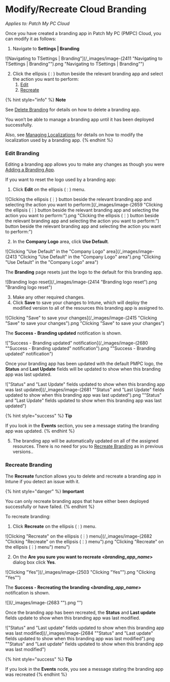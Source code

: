 # Modify/Recreate Cloud Branding

_Applies to: Patch My PC Cloud_

Once you have created a branding app in Patch My PC (PMPC) Cloud, you can modify it as follows:

1. Navigate to **Settings | Branding**

![Navigating  to TSettings | Branding&#x22;](/_images/image-(2411 "Navigating  to TSettings | Branding&#x22;").png "Navigating  to TSettings | Branding&#x22;")

2. Click the ellipsis (`⋮`) button beside the relevant branding app and select the action you want to perform:
   1. [Edit](modify-recreate-cloud-branding.md#edit-branding)
   2. [Recreate](modify-recreate-cloud-branding.md#recreate-branding)

{% hint style="info" %}
**Note**

See [Delete Branding](delete-cloud-branding.md) for details on how to delete a branding app.

You won’t be able to manage a branding app until it has been deployed successfully.

Also, see [Managing Localizations](manage-localizations-in-cloud.md) for details on how to modify the localization used by a branding app.
{% endhint %}

### Edit Branding

Editing a branding app allows you to make any changes as though you were [Adding a Branding App](add-cloud-branding.md).

If you want to reset the logo used by a branding app:

1. Click **Edit** on the ellipsis (`⋮`) menu.

![Clicking the ellipsis (⋮) button beside the relevant branding app and selecting the action you want to perform:](/_images/image-(2659 "Clicking the ellipsis (⋮) button beside the relevant branding app and selecting the action you want to perform:").png "Clicking the ellipsis (⋮) button beside the relevant branding app and selecting the action you want to perform:") button beside the relevant branding app and selecting the action you want to perform:")

2. In the **Company Logo** area, click **Use Default**.

![Clicking &#x22;Use Default&#x22; in the &#x22;Company Logo&#x22; area](/_images/image-(2413 "Clicking &#x22;Use Default&#x22; in the &#x22;Company Logo&#x22; area").png "Clicking &#x22;Use Default&#x22; in the &#x22;Company Logo&#x22; area")

The **Branding** page resets just the logo to the default for this branding app.

![Branding logo reset](/_images/image-(2414 "Branding logo reset").png "Branding logo reset")

3. Make any other required changes.
4. Click **Save** to save your changes to Intune, which will deploy the modified version to all of the resources this branding app is assigned to.

![Clicking &#x22;Save&#x22; to save your changes](/_images/image-(2415 "Clicking &#x22;Save&#x22; to save your changes").png "Clicking &#x22;Save&#x22; to save your changes")

The **Success - Branding updated** notification is shown.

![&#x22;Success - Branding updated&#x22; notification](/_images/image-(2680 "&#x22;Success - Branding updated&#x22; notification").png "&#x22;Success - Branding updated&#x22; notification")

Once your branding app has been updated with the default PMPC logo, the **Status** and **Last Update** fields will be updated to show when this branding app was last updated.

![&#x22;Status&#x22; and &#x22;Last Update&#x22; fields updated to show when this branding app was last updated](/_images/image-(2681 "&#x22;Status&#x22; and &#x22;Last Update&#x22; fields updated to show when this branding app was last updated").png "&#x22;Status&#x22; and &#x22;Last Update&#x22; fields updated to show when this branding app was last updated")

{% hint style="success" %}
**Tip**

If you look in the **Events** section, you see a message stating the branding app was updated.
{% endhint %}

5. The branding app will be automatically updated on all of the assigned resources. There is no need for you to [Recreate Branding](modify-recreate-cloud-branding.md#recreate-branding) as in previous versions..

### Recreate Branding

The **Recreate** function allows you to delete and recreate a branding app in Intune if you detect an issue with it.

{% hint style="danger" %}
**Important**

You can only recreate branding apps that have either been deployed successfully or have failed.
{% endhint %}

To recreate branding:

1. Click **Recreate** on the ellipsis (`⋮`) menu.

![Clicking &#x22;Recreate&#x22; on the ellipsis (⋮) menu](/_images/image-(2682 "Clicking &#x22;Recreate&#x22; on the ellipsis (⋮) menu").png "Clicking &#x22;Recreate&#x22; on the ellipsis (⋮) menu") menu")

2. On the **Are you sure you want to recreate <**_**branding\_app\_name**_**>** dialog box click **Yes**.

![Clicking &#x22;Yes&#x22;](/_images/image-(2503 "Clicking &#x22;Yes&#x22;").png "Clicking &#x22;Yes&#x22;")

The **Success - Recreating the branding <**_**branding\_app\_name**_**>** notification is shown.

![](/_images/image-(2683 "").png "")

Once the branding app has been recreated, the **Status** and **Last update** fields update to show when this branding app was last modified.

![&#x22;Status&#x22; and &#x22;Last update&#x22; fields updated to show when this branding app was last modified](/_images/image-(2684 "&#x22;Status&#x22; and &#x22;Last update&#x22; fields updated to show when this branding app was last modified").png "&#x22;Status&#x22; and &#x22;Last update&#x22; fields updated to show when this branding app was last modified")

{% hint style="success" %}
**Tip**

If you look in the **Events** node, you see a message stating the branding app was recreated
{% endhint %}
